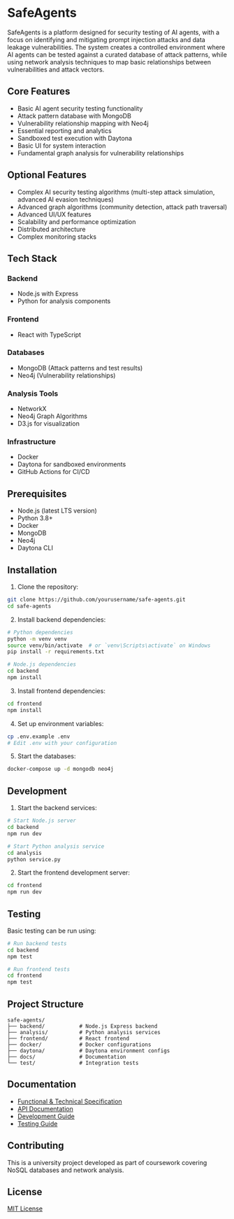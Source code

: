 # SafeAgents

SafeAgents is a platform designed for security testing of AI agents, with a focus on identifying and mitigating prompt injection attacks and data leakage vulnerabilities. The system creates a controlled environment where AI agents can be tested against a curated database of attack patterns, while using network analysis techniques to map basic relationships between vulnerabilities and attack vectors.

## Core Features

- Basic AI agent security testing functionality
- Attack pattern database with MongoDB
- Vulnerability relationship mapping with Neo4j
- Essential reporting and analytics
- Sandboxed test execution with Daytona
- Basic UI for system interaction
- Fundamental graph analysis for vulnerability relationships

## Optional Features

- Complex AI security testing algorithms (multi-step attack simulation, advanced AI evasion techniques)
- Advanced graph algorithms (community detection, attack path traversal)
- Advanced UI/UX features
- Scalability and performance optimization
- Distributed architecture
- Complex monitoring stacks

## Tech Stack

### Backend
- Node.js with Express
- Python for analysis components

### Frontend
- React with TypeScript

### Databases
- MongoDB (Attack patterns and test results)
- Neo4j (Vulnerability relationships)

### Analysis Tools
- NetworkX
- Neo4j Graph Algorithms
- D3.js for visualization

### Infrastructure
- Docker
- Daytona for sandboxed environments
- GitHub Actions for CI/CD

## Prerequisites

- Node.js (latest LTS version)
- Python 3.8+
- Docker
- MongoDB
- Neo4j
- Daytona CLI

## Installation

1. Clone the repository:
```bash
git clone https://github.com/yourusername/safe-agents.git
cd safe-agents
```

2. Install backend dependencies:
```bash
# Python dependencies
python -m venv venv
source venv/bin/activate  # or `venv\Scripts\activate` on Windows
pip install -r requirements.txt

# Node.js dependencies
cd backend
npm install
```

3. Install frontend dependencies:
```bash
cd frontend
npm install
```

4. Set up environment variables:
```bash
cp .env.example .env
# Edit .env with your configuration
```

5. Start the databases:
```bash
docker-compose up -d mongodb neo4j
```

## Development

1. Start the backend services:
```bash
# Start Node.js server
cd backend
npm run dev

# Start Python analysis service
cd analysis
python service.py
```

2. Start the frontend development server:
```bash
cd frontend
npm run dev
```

## Testing

Basic testing can be run using:
```bash
# Run backend tests
cd backend
npm test

# Run frontend tests
cd frontend
npm test
```

## Project Structure

```
safe-agents/
├── backend/           # Node.js Express backend
├── analysis/          # Python analysis services
├── frontend/          # React frontend
├── docker/            # Docker configurations
├── daytona/           # Daytona environment configs
├── docs/              # Documentation
└── test/              # Integration tests
```

## Documentation

- [Functional & Technical Specification](SPECS.md)
- [API Documentation](docs/API.md)
- [Development Guide](docs/DEVELOPMENT.md)
- [Testing Guide](docs/TESTING.md)

## Contributing

This is a university project developed as part of coursework covering NoSQL databases and network analysis.

## License

[MIT License](LICENSE)

